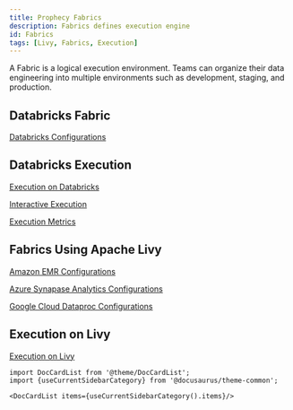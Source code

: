 ```yaml
---
title: Prophecy Fabrics
description: Fabrics defines execution engine
id: Fabrics
tags: [Livy, Fabrics, Execution]
---
```


A Fabric is a logical execution environment. Teams can organize their data engineering into multiple environments such as development, staging, and production.

## Databricks Fabric

[Databricks Configurations](https://docs.prophecy.io/low-code-spark/fabrics/create-a-Fabric#databricks)

## Databricks Execution

[Execution on Databricks](https://docs.prophecy.io/low-code-spark/execution/executions_on_databricks_clusters)

[Interactive Execution](https://docs.prophecy.io/low-code-spark/execution/interactive-execution)

[Execution Metrics](https://docs.prophecy.io/low-code-spark/execution/execution-metrics)

## Fabrics Using Apache Livy

[Amazon EMR Configurations](https://docs.prophecy.io/low-code-spark/fabrics/EMR-fabric-configuration#create-a-fabric-to-connect-prophecy-to-emr)

[Azure Synapase Analytics Configurations](https://docs.prophecy.io/low-code-spark/fabrics/azure-synapse-fabric-guide#configure-connectivity-between-synapse-and-prophecy)

[Google Cloud Dataproc Configurations](https://docs.prophecy.io/low-code-spark/fabrics/gcp-dataproc-fabric-guide#create-a-dataproc-fabric)

## Execution on Livy

[Execution on Livy](https://docs.prophecy.io/low-code-spark/execution/executions_on_livy_clusters)

```mdx-code-block
import DocCardList from '@theme/DocCardList';
import {useCurrentSidebarCategory} from '@docusaurus/theme-common';

<DocCardList items={useCurrentSidebarCategory().items}/>
```

